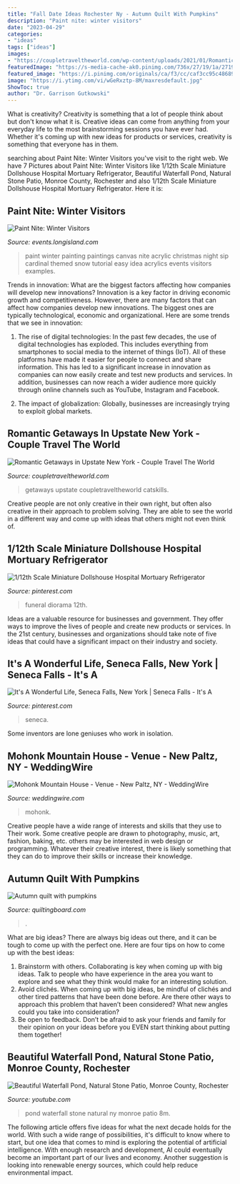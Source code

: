 ```yaml
---
title: "Fall Date Ideas Rochester Ny - Autumn Quilt With Pumpkins"
description: "Paint nite: winter visitors"
date: "2023-04-29"
categories:
- "ideas"
tags: ["ideas"]
images:
- "https://coupletraveltheworld.com/wp-content/uploads/2021/01/Romantic-Getaways-in-Upstate-NY-scaled.jpg"
featuredImage: "https://s-media-cache-ak0.pinimg.com/736x/27/19/1a/27191ae8b60b95845d4b7b268dd78ead.jpg"
featured_image: "https://i.pinimg.com/originals/ca/f3/cc/caf3cc95c486896d0f8e8145f776b862.jpg"
image: "https://i.ytimg.com/vi/wGeRxztp-8M/maxresdefault.jpg"
ShowToc: true
author: "Dr. Garrison Gutkowski"
---
```



What is creativity?
Creativity is something that a lot of people think about but don't know what it is. Creative ideas can come from anything from your everyday life to the most brainstorming sessions you have ever had. Whether it's coming up with new ideas for products or services, creativity is something that everyone has in them.

	

		
searching about Paint Nite: Winter Visitors you've visit to the right web. We have 7 Pictures about Paint Nite: Winter Visitors like 1/12th Scale Miniature Dollshouse Hospital Mortuary Refrigerator, Beautiful Waterfall Pond, Natural Stone Patio, Monroe County, Rochester and also 1/12th Scale Miniature Dollshouse Hospital Mortuary Refrigerator. Here it is:
		
    
## Paint Nite: Winter Visitors

<img loading=lazy src="http://events.longisland.com/site_media/images/event/photo_gallery/4054264_1_l.jpg" onerror="this.onerror=null;this.src='https://tse1.mm.bing.net/th?id=OIP.j2NGwuAatLhRUwj3iZtqPQHaJR&amp;pid=15.1';" alt="Paint Nite: Winter Visitors">

_Source: events.longisland.com_

>paint winter painting paintings canvas nite acrylic christmas night sip cardinal themed snow tutorial easy idea acrylics events visitors examples. 

	

Trends in innovation: What are the biggest factors affecting how companies will develop new innovations?
Innovation is a key factor in driving economic growth and competitiveness. However, there are many factors that can affect how companies develop new innovations. The biggest ones are typically technological, economic and organizational. Here are some trends that we see in innovation:
1. The rise of digital technologies: In the past few decades, the use of digital technologies has exploded. This includes everything from smartphones to social media to the internet of things (IoT). All of these platforms have made it easier for people to connect and share information. This has led to a significant increase in innovation as companies can now easily create and test new products and services. In addition, businesses can now reach a wider audience more quickly through online channels such as YouTube, Instagram and Facebook.

2. The impact of globalization: Globally, businesses are increasingly trying to exploit global markets.

    
## Romantic Getaways In Upstate New York - Couple Travel The World

<img loading=lazy src="https://coupletraveltheworld.com/wp-content/uploads/2021/01/Romantic-Getaways-in-Upstate-NY-scaled.jpg" onerror="this.onerror=null;this.src='https://tse3.mm.bing.net/th?id=OIP.N-Rg0MWs_oAzi9k9uT_LaAHaE8&amp;pid=15.1';" alt="Romantic Getaways in Upstate New York - Couple Travel The World">

_Source: coupletraveltheworld.com_

>getaways upstate coupletraveltheworld catskills. 

	

Creative people are not only creative in their own right, but often also creative in their approach to problem solving. They are able to see the world in a different way and come up with ideas that others might not even think of.

    
## 1/12th Scale Miniature Dollshouse Hospital Mortuary Refrigerator

<img loading=lazy src="https://i.pinimg.com/originals/ca/f3/cc/caf3cc95c486896d0f8e8145f776b862.jpg" onerror="this.onerror=null;this.src='https://tse1.mm.bing.net/th?id=OIP.8gOWaA6AP4gZbykhfCFc6AHaHB&amp;pid=15.1';" alt="1/12th Scale Miniature Dollshouse Hospital Mortuary Refrigerator">

_Source: pinterest.com_

>funeral diorama 12th. 

	

Ideas are a valuable resource for businesses and government. They offer ways to improve the lives of people and create new products or services. In the 21st century, businesses and organizations should take note of five ideas that could have a significant impact on their industry and society.

    
## It&#039;s A Wonderful Life, Seneca Falls, New York | Seneca Falls - It&#039;s A

<img loading=lazy src="https://s-media-cache-ak0.pinimg.com/736x/27/19/1a/27191ae8b60b95845d4b7b268dd78ead.jpg" onerror="this.onerror=null;this.src='https://tse2.mm.bing.net/th?id=OIP.QvKqXqj90WnqfYfpMhXOhgHaCq&amp;pid=15.1';" alt="It&#039;s A Wonderful Life, Seneca Falls, New York | Seneca Falls - It&#039;s A">

_Source: pinterest.com_

>seneca. 

	

Some inventors are lone geniuses who work in isolation.

    
## Mohonk Mountain House - Venue - New Paltz, NY - WeddingWire

<img loading=lazy src="https://wwcdn.weddingwire.com/vendor/120001_125000/121718/thumbnails/1200x1200_1473794260-dbcf9ab1f6c41d64-Mohonk_Fall_JS_13_fall_signature_shot_jim_smith.jpg" onerror="this.onerror=null;this.src='https://tse4.mm.bing.net/th?id=OIP.13SPz69Zfxo_k3Ff3ntXcAHaE8&amp;pid=15.1';" alt="Mohonk Mountain House - Venue - New Paltz, NY - WeddingWire">

_Source: weddingwire.com_

>mohonk. 

	

Creative people have a wide range of interests and skills that they use to Their work. Some creative people are drawn to photography, music, art, fashion, baking, etc. others may be interested in web design or programming. Whatever their creative interest, there is likely something that they can do to improve their skills or increase their knowledge.

    
## Autumn Quilt With Pumpkins

<img loading=lazy src="https://www.quiltingboard.com/attachments/pictures-f5/433786d1378162780-image.jpg" onerror="this.onerror=null;this.src='https://tse4.mm.bing.net/th?id=OIP.ElE40j4tdnpd0XtZ1vc3PwHaFi&amp;pid=15.1';" alt="Autumn quilt with pumpkins">

_Source: quiltingboard.com_

>. 

	

What are big ideas?
There are always big ideas out there, and it can be tough to come up with the perfect one. Here are four tips on how to come up with the best ideas: 
1. Brainstorm with others. Collaborating is key when coming up with big ideas. Talk to people who have experience in the area you want to explore and see what they think would make for an interesting solution. 
2. Avoid clichés. When coming up with big ideas, be mindful of clichés and other tired patterns that have been done before. Are there other ways to approach this problem that haven’t been considered? What new angles could you take into consideration? 
3. Be open to feedback. Don’t be afraid to ask your friends and family for their opinion on your ideas before you EVEN start thinking about putting them together!

    
## Beautiful Waterfall Pond, Natural Stone Patio, Monroe County, Rochester

<img loading=lazy src="https://i.ytimg.com/vi/wGeRxztp-8M/maxresdefault.jpg" onerror="this.onerror=null;this.src='https://tse4.mm.bing.net/th?id=OIP.vTRid14zyzGU68FWx1dRNwHaEK&amp;pid=15.1';" alt="Beautiful Waterfall Pond, Natural Stone Patio, Monroe County, Rochester">

_Source: youtube.com_

>pond waterfall stone natural ny monroe patio 8m. 

	

The following article offers five ideas for what the next decade holds for the world. With such a wide range of possibilities, it's difficult to know where to start, but one idea that comes to mind is exploring the potential of artificial intelligence. With enough research and development, AI could eventually become an important part of our lives and economy. Another suggestion is looking into renewable energy sources, which could help reduce environmental impact.

